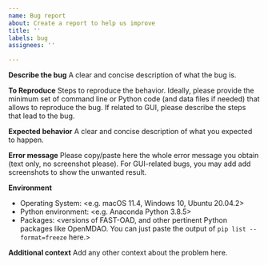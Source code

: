 ```yaml
---
name: Bug report
about: Create a report to help us improve
title: ''
labels: bug
assignees: ''

---
```


**Describe the bug**
A clear and concise description of what the bug is.

**To Reproduce**
Steps to reproduce the behavior. 
Ideally, please provide the minimum set of command line or Python code (and data files if needed) that allows to reproduce the bug.
If related to GUI, please describe the steps that lead to the bug.

**Expected behavior**
A clear and concise description of what you expected to happen.

**Error message**
Please copy/paste here the whole error message you obtain (text only, no screenshot please).
For GUI-related bugs, you may add add screenshots to show the unwanted result.

**Environment**
- Operating System: <e.g. macOS 11.4, Windows 10, Ubuntu 20.04.2>
- Python environment: <e.g. Anaconda Python 3.8.5>
- Packages: <versions of FAST-OAD, and other pertinent Python packages like OpenMDAO. You can just paste the output of `pip list --format=freeze` here.>

**Additional context**
Add any other context about the problem here.
